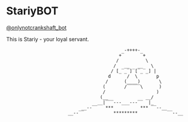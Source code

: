 # StariyBOT
[@onlynotcrankshaft_bot](https://t.me/Only_Not_Crankshaft_bot)
 
This is Stariy - your loyal servant. 

                                                -++++-
                                              +‾      ‾+
                                             /          \
                                            /   __   __   \
                                           / [_‾_‾]‾[‾_‾_] |
                                          d      /  \       p
                                         /      (____)       \
                                        (       /‾‾‾‾‾\      )
                                        /                   )
                                       (__              __/
                                      __|‾‾‾---___---‾‾  |_
                                __--‾‾   ***          *** ‾‾--__
                           __--‾‾           *********           ‾‾--__
